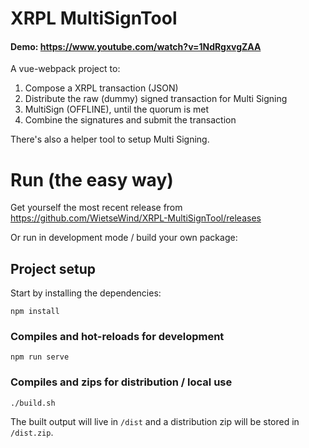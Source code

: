 # XRPL MultiSignTool

#### Demo: https://www.youtube.com/watch?v=1NdRgxvgZAA

A vue-webpack project to:

1. Compose a XRPL transaction (JSON)
2. Distribute the raw (dummy) signed transaction for Multi Signing
3. MultiSign (OFFLINE), until the quorum is met
4. Combine the signatures and submit the transaction

There's also a helper tool to setup Multi Signing.

# Run (the easy way)
Get yourself the most recent release from https://github.com/WietseWind/XRPL-MultiSignTool/releases

Or run in development mode / build your own package:

## Project setup
Start by installing the dependencies:

```
npm install
```

### Compiles and hot-reloads for development

```
npm run serve
```

### Compiles and zips for distribution / local use

```
./build.sh
```

The built output will live in `/dist` and a distribution zip will be stored in `/dist.zip`.
